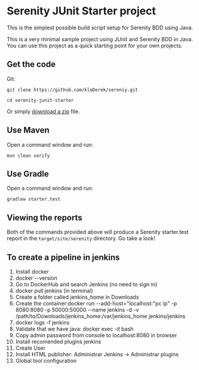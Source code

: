 # Serenity JUnit Starter project


This is the simplest possible build script setup for Serenity BDD using Java. 

This is a very minimal sample project using JUnit and Serenity BDD in Java. 
You can use this project as a quick starting point for your own projects.

## Get the code

Git:

    git clone https://github.com/kloDerek/sereniy.git

    cd serenity-junit-starter


Or simply [download a zip](https://github.com/kloDerek/sereniy/tree/test.zip) file.

## Use Maven

Open a command window and run:

    mvn clean verify

## Use Gradle

Open a command window and run:

    gradlew starter.test 


## Viewing the reports

Both of the commands provided above will produce a Serenity starter.test report in the `target/site/serenity` directory. Go take a look!

## To create a pipeline in jenkins 

1. Install docker
2. docker --version
3. Go to DockerHub and search Jenkins (no need to sign in)
4. docker pull jenkins (in terminal)
5. Create a folder called jenkins_home in Downloads
6. Create the container:docker run --add-host="localhost:"pc ip" -p 8080:8080 -p 50000:50000 --name jenkins -d -v /path/to/Downloads/jenkins_home:/var/jenkins_home jenkins/jenkins
7. docker logs -f jenkins
8. Validate that we have java: docker exec -it bash
9. Copy admin password from console to localhost:8080 in browser
10. Install recomended plugins jenkins
11. Create User
12. Install HTML publisher: Administrar Jenkins -> Administrar plugins
13. Global tool configuration

